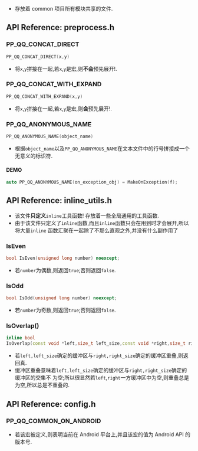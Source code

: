 
*   存放着 common 项目所有模块共享的文件.

## API Reference: preprocess.h

### PP_QQ_CONCAT_DIRECT

```c++
PP_QQ_CONCAT_DIRECT(x,y)
```
*   将`x`,`y`拼接在一起,若`x`,`y`是宏,则**不会**预先展开!.

### PP_QQ_CONCAT_WITH_EXPAND

```c++
PP_QQ_CONCAT_WITH_EXPAND(x,y)
```
*   将`x`,`y`拼接在一起,若`x`,`y`是宏,则**会**预先展开!.


### PP_QQ_ANONYMOUS_NAME

```c++
PP_QQ_ANONYMOUS_NAME(object_name)
```
*   根据`object_name`以及`PP_QQ_ANONYMOUS_NAME`在文本文件中的行号拼接成一个无意义的标识符.

#### DEMO
```c++
auto PP_QQ_ANONYMOUS_NAME(on_exception_obj) = MakeOnException(f);
```


## API Reference: inline_utils.h

*   该文件**只定义**`inline`工具函数! 存放着一些全局通用的工具函数.
*   由于该文件只定义了`inline`函数,而且`inline`函数只会在用到时才会展开,所以将大量`inline`
    函数汇聚在一起除了不那么直观之外,并没有什么副作用了

### IsEven

```c++
bool IsEven(unsigned long number) noexcept;
```

*   若`number`为偶数,则返回`true`;否则返回`false`.

### IsOdd

```c++
bool IsOdd(unsigned long number) noexcept;
```

*   若`number`为奇数,则返回`true`;否则返回`false`.


### IsOverlap()

```c++
inline bool
IsOverlap(const void *left,size_t left_size,const void *right,size_t right_size) noexcept;
```

*   若`left,left_size`确定的缓冲区与`right,right_size`确定的缓冲区重叠,则返回真.
*   缓冲区重叠意味着`left,left_size`确定的缓冲区与`right,right_size`确定的缓冲区的交集不
    为空;所以很显然若`left`,`right`一方缓冲区中为空,则重叠总是为空,所以总是不重叠的.

## API Reference: config.h

### PP_QQ_COMMON_ON_ANDROID

*   若该宏被定义,则表明当前在 Android 平台上,并且该宏的值为 Android API 的版本号.

